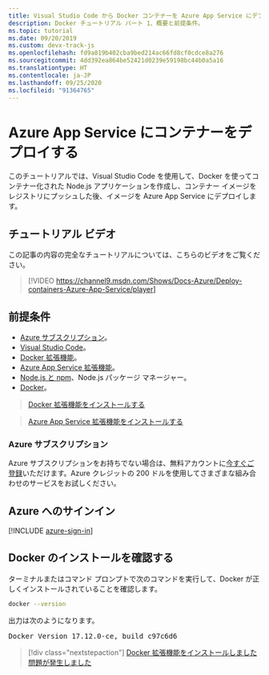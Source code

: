 ```yaml
---
title: Visual Studio Code から Docker コンテナーを Azure App Service にデプロイする
description: Docker チュートリアル パート 1、概要と前提条件。
ms.topic: tutorial
ms.date: 09/20/2019
ms.custom: devx-track-js
ms.openlocfilehash: fd9a819b402cba9bed214ac66fd8cf0cdce8a276
ms.sourcegitcommit: 4dd392ea864be52421d0239e59198bc44b0a5a16
ms.translationtype: HT
ms.contentlocale: ja-JP
ms.lasthandoff: 09/25/2020
ms.locfileid: "91364765"
---
```

# <a name="deploy-containers-to-azure-app-service"></a>Azure App Service にコンテナーをデプロイする

このチュートリアルでは、Visual Studio Code を使用して、Docker を使ってコンテナー化された Node.js アプリケーションを作成し、コンテナー イメージをレジストリにプッシュした後、イメージを Azure App Service にデプロイします。

## <a name="walkthrough-video"></a>チュートリアル ビデオ

この記事の内容の完全なチュートリアルについては、こちらのビデオをご覧ください。

> [!VIDEO https://channel9.msdn.com/Shows/Docs-Azure/Deploy-containers-Azure-App-Service/player]

## <a name="prerequisites"></a>前提条件

- [Azure サブスクリプション](#azure-subscription)。
- [Visual Studio Code](https://code.visualstudio.com/)。
- [Docker 拡張機能](https://marketplace.visualstudio.com/items?itemName=ms-azuretools.vscode-docker)。
- [Azure App Service 拡張機能](https://marketplace.visualstudio.com/items?itemName=ms-azuretools.vscode-azureappservice)。
- [Node.js と npm](https://nodejs.org/en/download)、Node.js パッケージ マネージャー。
- [Docker](https://www.docker.com/community-edition)。

> <a class="tutorial-install-extension-btn" href="https://marketplace.visualstudio.com/items?itemName=ms-azuretools.vscode-docker">Docker 拡張機能をインストールする</a>

> <a class="tutorial-install-extension-btn" href="https://marketplace.visualstudio.com/items?itemName=ms-azuretools.vscode-azureappservice">Azure App Service 拡張機能をインストールする</a>

### <a name="azure-subscription"></a>Azure サブスクリプション

Azure サブスクリプションをお持ちでない場合は、無料アカウントに[今すぐご登録](https://azure.microsoft.com/free/?utm_source=campaign&utm_campaign=vscode-tutorial-docker-extension&mktingSource=vscode-tutorial-docker-extension)いただけます。Azure クレジットの 200 ドルを使用してさまざまな組み合わせのサービスをお試しください。

## <a name="sign-in-to-azure"></a>Azure へのサインイン

[!INCLUDE [azure-sign-in](includes/azure-sign-in.md)]

## <a name="verify-docker-install"></a>Docker のインストールを確認する

ターミナルまたはコマンド プロンプトで次のコマンドを実行して、Docker が正しくインストールされていることを確認します。

```bash
docker --version
```

出力は次のようになります。

<pre>
Docker Version 17.12.0-ce, build c97c6d6
</pre>

> [!div class="nextstepaction"]
> [Docker 拡張機能をインストールしました](tutorial-vscode-docker-node-02.md) [問題が発生しました](https://www.research.net/r/PWZWZ52?tutorial=docker-extension&step=getting-started)
